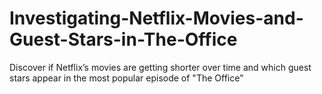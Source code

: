 # Investigating-Netflix-Movies-and-Guest-Stars-in-The-Office
Discover if Netflix’s movies are getting shorter over time and which guest stars appear in the most popular episode of "The Office"
